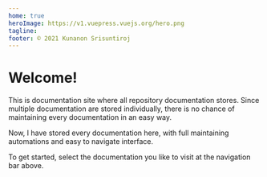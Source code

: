 ```yaml
---
home: true
heroImage: https://v1.vuepress.vuejs.org/hero.png
tagline:
footer: © 2021 Kunanon Srisuntiroj
---
```

# Welcome!
This is documentation site where all repository documentation stores.
Since multiple documentation are stored individually, there is no chance of maintaining every documentation in an easy way.

Now, I have stored every documentation here, with full maintaining automations and easy to navigate interface.

To get started, select the documentation you like to visit at the navigation bar above.
